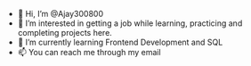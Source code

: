 - 👋 Hi, I’m @Ajay300800
- 👀 I’m interested in getting a job while learning, practicing and completing projects here.
- 🌱 I’m currently learning Frontend Development and SQL
- 📫 You can reach me through my email 

<!---
Ajay300800/Ajay300800 is a ✨ special ✨ repository because its `README.md` (this file) appears on your GitHub profile.
You can click the Preview link to take a look at your changes.
--->
